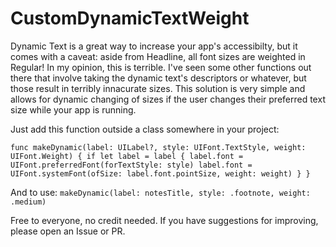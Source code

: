 # CustomDynamicTextWeight
Dynamic Text is a great way to increase your app's accessibilty, but it comes with a caveat: aside from Headline, all font sizes are weighted in Regular! In my opinion, this is terrible. I've seen some other functions out there that involve taking the dynamic text's descriptors or whatever, but those result in terribly innacurate sizes. This solution is very simple and allows for dynamic changing of sizes if the user changes their preferred text size while your app is running.

Just add this function outside a class somewhere in your project:

`func makeDynamic(label: UILabel?, style: UIFont.TextStyle, weight: UIFont.Weight) {
    if let label = label {
        label.font = UIFont.preferredFont(forTextStyle: style)
        label.font = UIFont.systemFont(ofSize: label.font.pointSize, weight: weight)
    }
}`

And to use: `makeDynamic(label: notesTitle, style: .footnote, weight: .medium)`

Free to everyone, no credit needed. If you have suggestions for improving, please open an Issue or PR.

